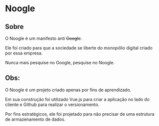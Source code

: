 # Noogle

## Sobre

O Noogle é um manifesto anti ~~Google~~. 

Ele foi criado para que a sociedade se liberte do monopólio digital criado por essa empresa. 

Nunca mais pesquise no Google, pesquise no Noogle.

## Obs:

O Noogle é um projeto criado apenas por fins de aprendizado. 

Em sua construção foi utilizado Vue.js para criar a aplicação no lado do cliente e Github para realizar o versionamento. 

Por fins estratégicos, ele foi projetado para não precisar de uma estrutura de armazenamento de dados.